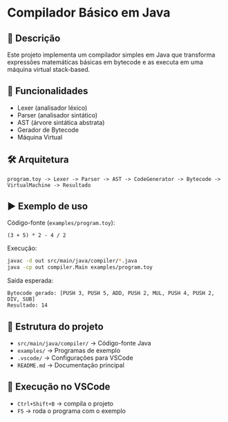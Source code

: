 # Compilador Básico em Java

## 📌 Descrição
Este projeto implementa um compilador simples em Java que transforma expressões matemáticas básicas em bytecode e as executa em uma máquina virtual stack-based.

## 🚀 Funcionalidades
- Lexer (analisador léxico)
- Parser (analisador sintático)
- AST (árvore sintática abstrata)
- Gerador de Bytecode
- Máquina Virtual

## 🛠 Arquitetura
```
program.toy -> Lexer -> Parser -> AST -> CodeGenerator -> Bytecode -> VirtualMachine -> Resultado
```

## ▶️ Exemplo de uso
Código-fonte (`examples/program.toy`):
```
(3 + 5) * 2 - 4 / 2
```

Execução:
```sh
javac -d out src/main/java/compiler/*.java
java -cp out compiler.Main examples/program.toy
```

Saída esperada:
```
Bytecode gerado: [PUSH 3, PUSH 5, ADD, PUSH 2, MUL, PUSH 4, PUSH 2, DIV, SUB]
Resultado: 14
```

## 📂 Estrutura do projeto
- `src/main/java/compiler/` → Código-fonte Java
- `examples/` → Programas de exemplo
- `.vscode/` → Configurações para VSCode
- `README.md` → Documentação principal

## 🔧 Execução no VSCode
- `Ctrl+Shift+B` → compila o projeto
- `F5` → roda o programa com o exemplo
